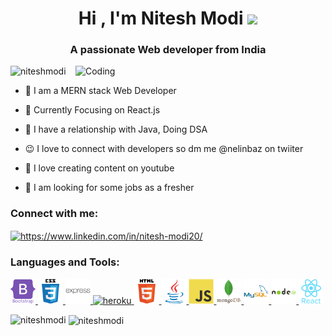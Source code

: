 <h1 align="center">Hi , I'm Nitesh Modi
<img src="https://media.giphy.com/media/hvRJCLFzcasrR4ia7z/giphy.gif" width="28">
</h1>
 
<h3 align="center">A passionate Web developer from India</h3>
<img align="right" alt="Coding" width="400" src="https://miro.medium.com/max/680/1*IRGHmiGsa16stedQvIaZfw.gif">

<p align="left"> <img src="https://komarev.com/ghpvc/?username=niteshmodi&label=Profile%20views&color=0e75b6&style=flat" alt="niteshmodi" /> </p>

- 🔭 I am a MERN stack Web Developer 

- 🌱 Currently Focusing on React.js 

- 👯 I have a relationship with Java, Doing DSA

- 😉 I love to connect with developers so dm me @nelinbaz on twiiter

- 💬 I love creating content on youtube

- 🎯 I am looking for some jobs as a fresher 


<h3 align="left">Connect with me:</h3>
<p align="left">
<a href="https://linkedin.com/in/https://www.linkedin.com/in/nitesh-modi20/" target="blank"><img align="center" src="https://raw.githubusercontent.com/rahuldkjain/github-profile-readme-generator/master/src/images/icons/Social/linked-in-alt.svg" alt="https://www.linkedin.com/in/nitesh-modi20/" height="30" width="40" /></a>
</p>

<h3 align="left">Languages and Tools:</h3>
<p align="left"> <a href="https://getbootstrap.com" target="_blank" rel="noreferrer"> <img src="https://raw.githubusercontent.com/devicons/devicon/master/icons/bootstrap/bootstrap-plain-wordmark.svg" alt="bootstrap" width="40" height="40"/> </a> <a href="https://www.w3schools.com/css/" target="_blank" rel="noreferrer"> <img src="https://raw.githubusercontent.com/devicons/devicon/master/icons/css3/css3-original-wordmark.svg" alt="css3" width="40" height="40"/> </a> <a href="https://expressjs.com" target="_blank" rel="noreferrer"> <img src="https://raw.githubusercontent.com/devicons/devicon/master/icons/express/express-original-wordmark.svg" alt="express" width="40" height="40"/> </a> <a href="https://heroku.com" target="_blank" rel="noreferrer"> <img src="https://www.vectorlogo.zone/logos/heroku/heroku-icon.svg" alt="heroku" width="40" height="40"/> </a> <a href="https://www.w3.org/html/" target="_blank" rel="noreferrer"> <img src="https://raw.githubusercontent.com/devicons/devicon/master/icons/html5/html5-original-wordmark.svg" alt="html5" width="40" height="40"/> </a> <a href="https://www.java.com" target="_blank" rel="noreferrer"> <img src="https://raw.githubusercontent.com/devicons/devicon/master/icons/java/java-original.svg" alt="java" width="40" height="40"/> </a> <a href="https://developer.mozilla.org/en-US/docs/Web/JavaScript" target="_blank" rel="noreferrer"> <img src="https://raw.githubusercontent.com/devicons/devicon/master/icons/javascript/javascript-original.svg" alt="javascript" width="40" height="40"/> </a> <a href="https://www.mongodb.com/" target="_blank" rel="noreferrer"> <img src="https://raw.githubusercontent.com/devicons/devicon/master/icons/mongodb/mongodb-original-wordmark.svg" alt="mongodb" width="40" height="40"/> </a> <a href="https://www.mysql.com/" target="_blank" rel="noreferrer"> <img src="https://raw.githubusercontent.com/devicons/devicon/master/icons/mysql/mysql-original-wordmark.svg" alt="mysql" width="40" height="40"/> </a> <a href="https://nodejs.org" target="_blank" rel="noreferrer"> <img src="https://raw.githubusercontent.com/devicons/devicon/master/icons/nodejs/nodejs-original-wordmark.svg" alt="nodejs" width="40" height="40"/> </a> <a href="https://reactjs.org/" target="_blank" rel="noreferrer"> <img src="https://raw.githubusercontent.com/devicons/devicon/master/icons/react/react-original-wordmark.svg" alt="react" width="40" height="40"/> </a> </p>

<p><img align="left" src="https://github-readme-stats.vercel.app/api/top-langs?username=niteshmodi&show_icons=true&locale=en&layout=compact" alt="niteshmodi" /></p>

<p>&nbsp;<img align="center" src="https://github-readme-stats.vercel.app/api?username=niteshmodi&show_icons=true&locale=en" alt="niteshmodi" /></p>
